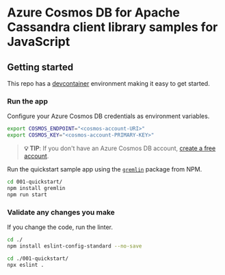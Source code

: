 # Azure Cosmos DB for Apache Cassandra client library samples for JavaScript


## Getting started

This repo has a [devcontainer](https://containers.dev) environment making it easy to get started.


### Run the app

Configure your Azure Cosmos DB credentials as environment variables.

```bash
export COSMOS_ENDPOINT="<cosmos-account-URI>"
export COSMOS_KEY="<cosmos-account-PRIMARY-KEY>"
```

> **💡 TIP**: If you don't have an Azure Cosmos DB account, [create a free account](https://cosmos.azure.com/try/).

Run the quickstart sample app using the [`gremlin`](https://www.npmjs.com/package/gremlin) package from NPM.

```bash
cd 001-quickstart/
npm install gremlin
npm run start
```

### Validate any changes you make

If you change the code, run the linter.

```bash
cd ./
npm install eslint-config-standard --no-save
```

```bash
cd ./001-quickstart/
npx eslint .
```
